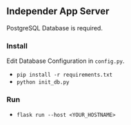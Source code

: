 ## Independer App Server

PostgreSQL Database is required.

### Install

Edit Database Configuration in `config.py`.

- `pip install -r requirements.txt`
- `python init_db.py`

### Run

- `flask run --host <YOUR_HOSTNAME>`